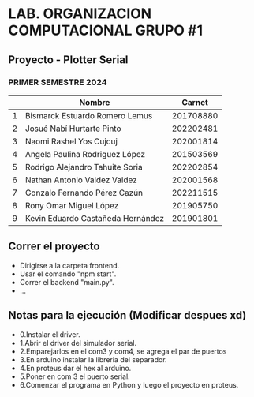 # LAB. ORGANIZACION COMPUTACIONAL GRUPO #1

## Proyecto - Plotter Serial

### PRIMER SEMESTRE 2024

|     | Nombre                            | Carnet    |
| --- | --------------------------------- | --------- |
| 1   | Bismarck Estuardo Romero Lemus    | 201708880 |
| 2   | Josué Nabí Hurtarte Pinto         | 202202481 |
| 3   | Naomi Rashel Yos Cujcuj           | 202001814 |
| 4   | Angela Paulina Rodriguez López    | 201503569 |
| 5   | Rodrigo Alejandro Tahuite Soria   | 202202854 |
| 6   | Nathan Antonio Valdez Valdez      | 202001568 |
| 7   | Gonzalo Fernando Pérez Cazún      | 202211515 |
| 8   | Rony Omar Miguel López            | 201905750 |
| 9   | Kevin Eduardo Castañeda Hernández | 201901801 |

## Correr el proyecto

- Dirigirse a la carpeta frontend.
- Usar el comando "npm start".
- Correr el backend "main.py".
- ...



## Notas para la ejecución (Modificar despues xd)
- 0.Instalar el driver.
- 1.Abrir el driver del simulador serial.
- 2.Emparejarlos en el com3 y com4, se agrega el par de puertos 
- 3.En arduino instalar la libreria del separador.
- 4.En proteus dar el hex al arduino.
- 5.Poner en com 3 el puerto serial.
- 6.Comenzar el programa en Python y luego el proyecto en proteus.

